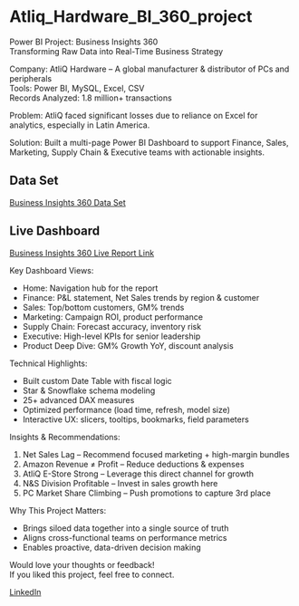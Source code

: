 # Atliq_Hardware_BI_360_project

Power BI Project: Business Insights 360  
Transforming Raw Data into Real-Time Business Strategy

Company: AtliQ Hardware – A global manufacturer & distributor of PCs and peripherals  
Tools: Power BI, MySQL, Excel, CSV  
Records Analyzed: 1.8 million+ transactions

Problem:
AtliQ faced significant losses due to reliance on Excel for analytics, especially in Latin America.

Solution:
Built a multi-page Power BI Dashboard to support Finance, Sales, Marketing, Supply Chain & Executive teams with actionable insights.

## Data Set 

[Business Insights 360 Data Set](https://drive.google.com/file/d/1Z9TYFKhDUK2BZ5_nHaGbMPLEMOLIOpMO/view?usp=sharing)

## Live Dashboard

[Business Insights 360 Live Report Link](https://app.powerbi.com/view?r=eyJrIjoiYjZkMTY4ODktOWE1NS00MjQ4LWIxMDQtZWVkNTZhNGU4MThhIiwidCI6ImM2ZTU0OWIzLTVmNDUtNDAzMi1hYWU5LWQ0MjQ0ZGM1YjJjNCJ9)


Key Dashboard Views:
- Home: Navigation hub for the report
- Finance: P&L statement, Net Sales trends by region & customer
- Sales: Top/bottom customers, GM% trends
- Marketing: Campaign ROI, product performance
- Supply Chain: Forecast accuracy, inventory risk
- Executive: High-level KPIs for senior leadership
- Product Deep Dive: GM% Growth YoY, discount analysis

Technical Highlights:
- Built custom Date Table with fiscal logic
- Star & Snowflake schema modeling
- 25+ advanced DAX measures
- Optimized performance (load time, refresh, model size)
- Interactive UX: slicers, tooltips, bookmarks, field parameters

Insights & Recommendations:
1. Net Sales Lag – Recommend focused marketing + high-margin bundles
2. Amazon Revenue ≠ Profit – Reduce deductions & expenses
3. AtliQ E-Store Strong – Leverage this direct channel for growth
4. N&S Division Profitable – Invest in sales growth here
5. PC Market Share Climbing – Push promotions to capture 3rd place

Why This Project Matters:
- Brings siloed data together into a single source of truth
- Aligns cross-functional teams on performance metrics
- Enables proactive, data-driven decision making

Would love your thoughts or feedback!  
If you liked this project, feel free to connect.  

[LinkedIn](https://www.linkedin.com/in/souravpaulofficial/)
